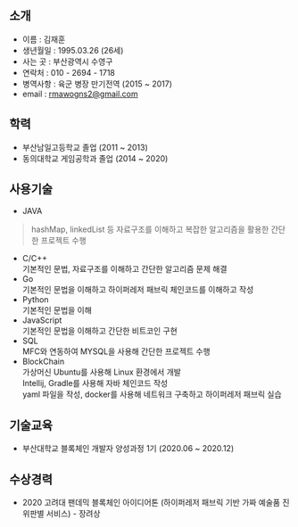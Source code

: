 ## 소개
* 이름 : 김재훈  
* 생년월일 : 1995.03.26 (26세)  
* 사는 곳 : 부산광역시 수영구  
* 연락처 : 010 - 2694 - 1718  
* 병역사항 : 육군 병장 만기전역 (2015 ~ 2017)  
* email : rmawogns2@gmail.com  

## 학력  
* 부산남일고등학교 졸업 (2011 ~ 2013)
* 동의대학교 게임공학과 졸업 (2014 ~ 2020)   

## 사용기술
* JAVA  
> hashMap, linkedList 등 자료구조를 이해하고 복잡한 알고리즘을 활용한 간단한 프로젝트 수행
* C/C++  
기본적인 문법, 자료구조를 이해하고 간단한 알고리즘 문제 해결
* Go  
기본적인 문법을 이해하고 하이퍼레저 패브릭 체인코드를 이해하고 작성
* Python  
기본적인 문법을 이해  
* JavaScript  
기본적인 문법을 이해하고 간단한 비트코인 구현 
* SQL  
 MFC와 연동하여 MYSQL을 사용해 간단한 프로젝트 수행  
* BlockChain  
가상머신 Ubuntu를 사용해 Linux 환경에서 개발  
Intellij, Gradle를 사용해 자바 체인코드 작성  
yaml 파일을 작성, docker를 사용해 네트워크 구축하고 하이퍼레저 패브릭 실습  

## 기술교육
* 부산대학교 블록체인 개발자 양성과정 1기 (2020.06 ~ 2020.12)  

## 수상경력
* 2020 고려대 팬데믹 블록체인 아이디어톤 (하이퍼레저 패브릭 기반 가짜 예술품 진위판별 서비스) - 장려상 
